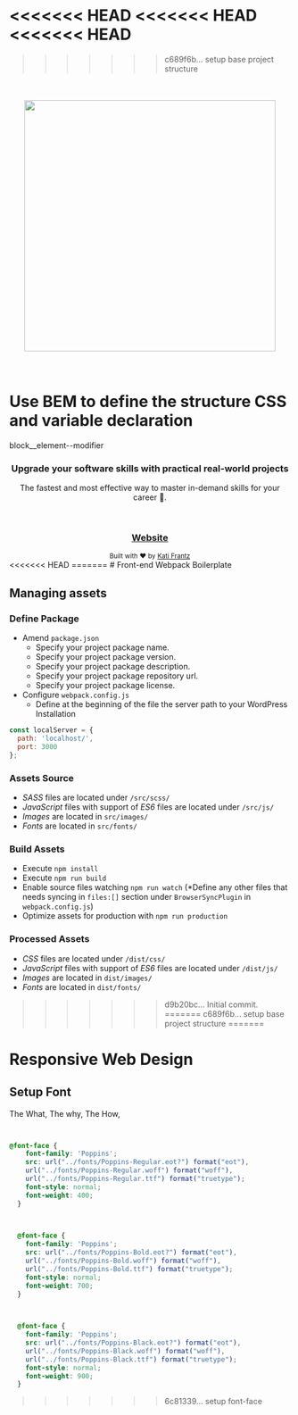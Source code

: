 <<<<<<< HEAD
<<<<<<< HEAD
<<<<<<< HEAD
=======
>>>>>>> c689f6b... setup base project structure
<div align="center">
  <br />
  <br />
  <img src="https://res.cloudinary.com/bahdcoder/image/upload/v1616511796/Software_mentor_logo_1_1_1_xutgsi.png" width="450px">
</div>

<br />
<br />

<div>
<h1>Use BEM to define the structure CSS and variable declaration</h1>
<p>block__element--modifier</p>
</div>

<div align="center">
  <h3>
    <strong>
    Upgrade your software skills with practical real-world projects
    </strong>
  </h3>
  <p>The fastest and most effective way to master in-demand skills for your career 🚀. </p>
</div>

<br />

<div align="center">
  <h3>
    <a href="https://softwarementor.io">
      Website
    </a>
  </h3>
</div>

<div align="center">
  <sub>Built with ❤︎ by <a href="https://github.com/bahdcoder">Kati Frantz</a>
</div>
<<<<<<< HEAD
=======
# Front-end Webpack Boilerplate

## Managing assets ##

### Define Package

* Amend `package.json`
    * Specify your project package name.
    * Specify your project package version.
    * Specify your project package description.
    * Specify your project package repository url.
    * Specify your project package license.
* Configure `webpack.config.js`
    * Define at the beginning of the file the server path to your WordPress Installation
```js
const localServer = {
  path: 'localhost/',
  port: 3000
};
```

### Assets Source

* _SASS_ files are located under `/src/scss/`
* _JavaScript_ files with support of _ES6_ files are located under `/src/js/`
* _Images_ are located in `src/images/`
* _Fonts_ are located in `src/fonts/`

### Build Assets

* Execute `npm install`
* Execute `npm run build`
* Enable source files watching `npm run watch` (*Define any other files that needs syncing in `files:[]` section under `BrowserSyncPlugin` in `webpack.config.js`)
* Optimize assets for production with `npm run production`

### Processed Assets

* _CSS_ files are located under `/dist/css/`
* _JavaScript_ files with support of _ES6_ files are located under `/dist/js/`
* _Images_ are located in `dist/images/`
* _Fonts_ are located in `dist/fonts/`
>>>>>>> d9b20bc... Initial commit.
=======
>>>>>>> c689f6b... setup base project structure
=======

# Responsive Web Design


## Setup Font

The What, The why, The How, 


```css


@font-face {
    font-family: 'Poppins';
    src: url("../fonts/Poppins-Regular.eot?") format("eot"),
    url("../fonts/Poppins-Regular.woff") format("woff"), 
    url("../fonts/Poppins-Regular.ttf") format("truetype");
    font-style: normal;
    font-weight: 400;
  }
  


  @font-face {
    font-family: 'Poppins';
    src: url("../fonts/Poppins-Bold.eot?") format("eot"),
    url("../fonts/Poppins-Bold.woff") format("woff"), 
    url("../fonts/Poppins-Bold.ttf") format("truetype");
    font-style: normal;
    font-weight: 700;
  }

  

  @font-face {
    font-family: 'Poppins';
    src: url("../fonts/Poppins-Black.eot?") format("eot"),
    url("../fonts/Poppins-Black.woff") format("woff"), 
    url("../fonts/Poppins-Black.ttf") format("truetype");
    font-style: normal;
    font-weight: 900;
  }

```
>>>>>>> 6c81339... setup font-face
